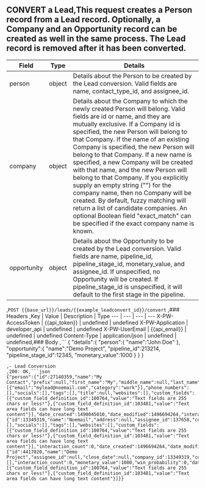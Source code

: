 ## CONVERT a Lead,This request creates a Person record from a Lead record. Optionally, a Company and an Opportunity record can be created as well in the same process. The Lead record is removed after it has been converted.

| Field       | Type   | Details |
| -----       | ----   | ------- |
| person      | object | Details about the Person to be created by the Lead conversion. Valid fields are name, contact_type_id, and assignee_id.
| company     | object | Details about the Company to which the newly created Person will belong. Valid fields are id or name, and they are mutually exclusive. If a Company id is specified, the new Person will belong to that Company. If the name of an existing Company is specified, the new Person will belong to that Company. If a new name is specified, a new Company will be created with that name, and the new Person will belong to that Company. If you explicitly supply an empty string ("") for the company name, then no Company will be created. By default, fuzzy matching will return a list of candidate companies. An optional Boolean field "exact_match" can be specified if the exact company name is known.
| opportunity | object | Details about the Opportunity to be created by the Lead conversion. Valid fields are name, pipeline_id, pipeline_stage_id, monetary_value, and assignee_id. If unspecified, no Opportunity will be created. If pipeline_stage_id is unspecified, it will default to the first stage in the pipeline. |
,```POST {{base_url}}/leads/{{example_leadconvert_id}}/convert```
,### Headers
,Key | Value | Description | Type
--- | --- | --- | ---
X-PW-AccessToken | {{api_token}} | undefined | undefined
X-PW-Application | developer_api | undefined | undefined
X-PW-UserEmail | {{api_email}} | undefined | undefined
Content-Type | application/json | undefined | undefined,### Body
,```
{
   "details":{
      "person":{
         "name":"John Doe"
      },
      "opportunity":{
         "name":"Demo Project",
         "pipeline_id":213214,
         "pipeline_stage_id":12345,
         "monetary_value":1000
      }
   }
}
```,### Example Responses
,- Lead Conversion
,200: OK,```json
{"person":{"id":27140359,"name":"My Contact","prefix":null,"first_name":"My","middle_name":null,"last_name":"Contact","suffix":null,"address":null,"assignee_id":null,"company_id":13349319,"company_name":"Noemail","contact_type_id":451492,"details":null,"emails":[{"email":"mylead@noemail.com","category":"work"}],"phone_numbers":[],"socials":[],"tags":[],"title":null,"websites":[],"custom_fields":[{"custom_field_definition_id":100764,"value":"Text fields are 255 chars or less!"},{"custom_field_definition_id":103481,"value":"Text area fields can have long text content"}],"date_created":1490045010,"date_modified":1496694264,"interaction_count":0},"company":{"id":13349319,"name":"Noemail","address":null,"assignee_id":137658,"contact_type_id":451490,"details":null,"email_domain":"noemail.com","phone_numbers":[],"socials":[],"tags":[],"websites":[],"custom_fields":[{"custom_field_definition_id":100764,"value":"Text fields are 255 chars or less!"},{"custom_field_definition_id":103481,"value":"Text area fields can have long text content"}],"interaction_count":0,"date_created":1496694264,"date_modified":1496694264},"opportunity":{"id":4417020,"name":"Demo Project","assignee_id":null,"close_date":null,"company_id":13349319,"company_name":"Noemail","customer_source_id":null,"details":"","loss_reason_id":null,"pipeline_id":213214,"pipeline_stage_id":987790,"primary_contact_id":27140359,"priority":null,"status":"Open","tags":[],"interaction_count":0,"monetary_value":1000,"win_probability":0,"date_created":1496694264,"date_modified":1496694264,"custom_fields":[{"custom_field_definition_id":100764,"value":"Text fields are 255 chars or less!"},{"custom_field_definition_id":103481,"value":"Text area fields can have long text content"}]}}
```